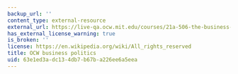 ```yaml
---
backup_url: ''
content_type: external-resource
external_url: https://live-qa.ocw.mit.edu/courses/21a-506-the-business-of-politics-a-view-of-latin-america-spring-2014/
has_external_license_warning: true
is_broken: ''
license: https://en.wikipedia.org/wiki/All_rights_reserved
title: OCW business politics
uid: 63e1ed3a-dc13-4db7-b67b-a226ee6a5eea
---
```

